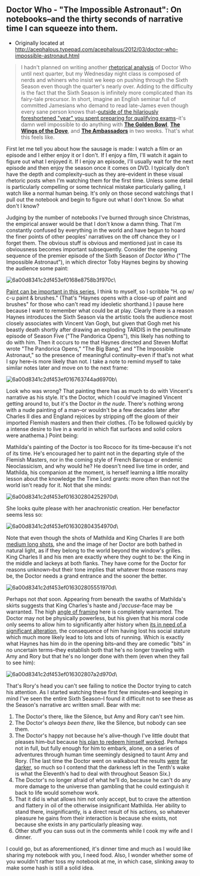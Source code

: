 ## Doctor Who - "The Impossible Astronaut": On notebooks–and the thirty seconds of narrative time I can squeeze into them.

 * Originally located at http://acephalous.typepad.com/acephalous/2012/03/doctor-who-impossible-astronaut.html

> I hadn't planned on writing another [rhetorical analysis](http://acephalous.typepad.com/acephalous/2012/02/scott-eric-kaufmans-visual-rhetoric-compendium-as-of-11282011.html) of Doctor Who until next quarter, but my Wednesday night class is composed of nerds and whiners who insist we keep on pushing through the Sixth Season even though the quarter's nearly over. Adding to the difficulty is the fact that the Sixth Season is infinitely more complicated than its fairy-tale precursor. In short, imagine an English seminar full of committed Jamesians who demand to read late-James even though every sane person knows that–[outside of the hilariously foreshortened "year" you spent preparing for qualifying exams](http://acephalous.typepad.com/acephalous/2007/10/what-are-qualif.html)–it's damn well impossible to do anything with [**The Golden Bowl**](http://www.amazon.com/exec/obidos/ASIN/0141441275/diesekoschmar-20), [**The Wings of the Dove**](http://www.amazon.com/exec/obidos/ASIN/0393978818/diesekoschmar-20), and **[The Ambassadors](http://www.amazon.com/exec/obidos/ASIN/0393963144/diesekoschmar-20)** in two weeks. That's what this feels like.

First let me tell you about how the sausage is made: I watch a film or an episode and I either enjoy it or I don't. If I enjoy a film, I'll watch it again to figure out what I enjoyed it. If I enjoy an episode, I'll usually wait for the next episode and then enjoy the season once it comes on DVD. I typically don't have the depth and complexity–such as they are–evident in these visual rhetoric posts when I'm watching them for the first time. Unless some detail is particularly compelling or some technical mistake particularly galling, I watch like a normal human being. It's only on those second watchings that I pull out the notebook and begin to figure out what I don't know. So what don't I know?

Judging by the number of notebooks I've burned through since Christmas, the empirical answer would be that I don't know a damn thing. That I'm constantly confused by everything in the world and have begun to hoard the finer points of other peoples' narratives on the off chance they or I forget them. The obvious stuff is obvious and mentioned just in case its obviousness becomes important subsequently. Consider the opening sequence of the premier episode of the Sixth Season of *Doctor Who* ("The Impossible Astronaut"), in which director Toby Haynes begins by showing the audience some paint:

![6a00d8341c2df453ef0168e8758b3f970c](images/tv/doctor-who-the-impossible-astronaut/6a00d8341c2df453ef0168e8758b3f970c.jpg)\ 

[Paint can be important in this series](http://www.lawyersgunsmoneyblog.com/2012/02/vincent-and-the-doctor-together-alone), I think to myself, so I scribble "H. op w/ c-u paint & brushes." (That's "Haynes opens with a close-up of paint and brushes" for those who can't read my ideoletic shorthand.) I pause here because I want to remember what could be at play. Clearly there is a reason Haynes introduces the Sixth Season via the artistic tools the audience most closely associates with Vincent Van Gogh, but given that Gogh met his beastly death shortly after drawing an exploding TARDIS in the penultimate episode of Season Five ("The Pandorica Opens"), this likely has nothing to do with him. Then it occurs to me that Haynes directed and Steven Moffat wrote "The Pandorica Opens," "The Big Bang," and "The Impossible Astronaut," so the presence of meaningful continuity–even if that's not what I spy here–is more likely than not. I take a note to remind myself to take similar notes later and move on to the next frame:

![6a00d8341c2df453ef016763744ad6970b](images/tv/doctor-who-the-impossible-astronaut/6a00d8341c2df453ef016763744ad6970b.jpg)\ 

Look who was wrong? That painting there has as much to do with Vincent's narrative as his style. It's the Doctor, which I could've imagined Vincent getting around to, but it's the Doctor *in the nude*. There's nothing wrong with a nude painting of a man–or wouldn't be a few decades later after Charles II dies and England rejoices by stripping off the gloom of their imported Flemish masters and then their clothes. (To be followed quickly by a intense desire to live in a world in which flat surfaces and solid colors were anathema.) Point being:

Mathilda's painting of the Doctor is too Rococo for its time–because it's not of its time. He's encouraged her to paint not in the departing style of the Flemish Masters, nor in the coming style of French Baroque or endemic Neoclassicism, and why would he? He doesn't need live time in order, and Mathilda, his companion at the moment, is herself learning a little morality lesson about the knowledge the Time Lord grants: more often than not the world isn't ready for it. Not that she minds:

![6a00d8341c2df453ef016302804252970d](images/tv/doctor-who-the-impossible-astronaut/6a00d8341c2df453ef016302804252970d.jpg)\ 

She looks quite please with her anachronistic creation. Her benefactor seems less so:

![6a00d8341c2df453ef016302804354970d](images/tv/doctor-who-the-impossible-astronaut/6a00d8341c2df453ef016302804354970d.jpg)\ 

Note that even though the shots of Mathilda and King Charles II are both [medium long shots](http://classes.yale.edu/film-analysis/htmfiles/cinematography.htm#48044), she and the image of her Doctor are both bathed in natural light, as if they belong to the world beyond the window's grilles. King Charles II and his men are exactly where they ought to be: the King in the middle and lackeys at both flanks. They have come for the Doctor for reasons unknown–but their tone implies that whatever those reasons may be, the Doctor needs a grand entrance and the sooner the better.

![6a00d8341c2df453ef016302805551970d](images/tv/doctor-who-the-impossible-astronaut/6a00d8341c2df453ef016302805551970d.jpg)\ 

Perhaps not *that* soon. Appearing from beneath the swaths of Mathilda's skirts suggests that King Charles's haste and *j'accuse*-face may be warranted. The high [angle of framing](http://classes.yale.edu/film-analysis/htmfiles/cinematography.htm#48004) here is completely warranted. The Doctor may not be physically powerless, but his given that his moral code only seems to allow him to significantly alter history when [its in need of a significant alteration](http://www.lawyersgunsmoneyblog.com/2012/02/time-can-be-written-and-will-be-try-and-keep-up), the consequence of him having lost his social stature which much more likely lead to lots and lots of running. Which is exactly what Haynes has him do in the opening bits–and they are comedic "bits" in no uncertain terms–they establish both that he's no longer traveling with Amy and Rory but that he's no longer done with them (even when they fail to see him):

![6a00d8341c2df453ef016302807a2d970d](images/tv/doctor-who-the-impossible-astronaut/6a00d8341c2df453ef016302807a2d970d.jpg)\ 

That's Rory's head you can't see failing to notice the Doctor trying to catch his attention. As I started watching these first few minutes–and keeping in mind I've seen the entire Sixth Season–I found it difficult not to see these as the Season's narrative arc written small. Bear with me:

1. The Doctor's there, like the Silence, but Amy and Rory can't see him.
2. The Doctor's *always been there*, like the Silence, but nobody can see them.
3. The Doctor's happy not because he's alive–though I've little doubt that pleases him–but because [his plan to redeem himself worked](http://acephalous.typepad.com/acephalous/2012/02/doctor-who-amys-choice-rhetorical-film-analysis.html). Perhaps not in full, but fully enough for him to embark, alone, on a series of adventures through human time seemingly designed to taunt Amy and Rory. (The last time the Doctor went on walkabout the results [were](http://en.wikipedia.org/wiki/Planet_of_the_Dead) [far](http://en.wikipedia.org/wiki/The_Waters_of_Mars) [darker](http://en.wikipedia.org/wiki/The_End_of_Time), so much so I contend that the darkness left in the Tenth's wake is what the Eleventh's had to deal with throughout Season Six.)
4. The Doctor's no longer afraid of what he'll do, because he can't do any more damage to the universe than gambling that he could extinguish it back to life would somehow work.
5. That it did is what allows him not only accept, but to crave the attention and flattery in oil of the otherwise insignificant Mathilda. Her ability to stand there, insignificantly, is a direct result of his actions, so whatever pleasure he gains from their interaction is because she exists, not because she exists in any particularly pleasing way.
6. Other stuff you can suss out in the comments while I cook my wife and I dinner.

I could go, but as aforementioned, it's dinner time and much as I would like sharing my notebook with you, I need food. Also, I wonder whether some of you wouldn't rather toss my notebook at me, in which case, slinking away to make some hash is still a solid idea.
